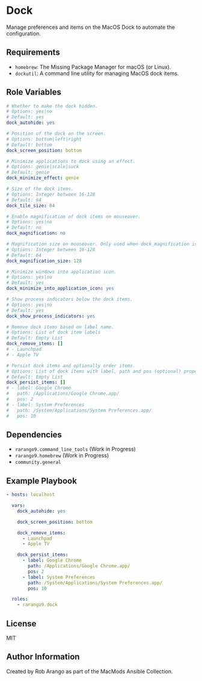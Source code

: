 # Dock

Manage preferences and items on the MacOS Dock to automate the configuration.

## Requirements

- `homebrew`: The Missing Package Manager for macOS (or Linux).
- `dockutil`: A command line utility for managing MacOS dock items.

## Role Variables

```yaml
# Whether to make the dock hidden.
# Options: yes|no
# Default: yes
dock_autohide: yes

# Position of the dock on the screen.
# Options: bottom|left|right
# Default: bottom
dock_screen_position: bottom

# Minimize applications to dock using an effect.
# Options: genie|scale|suck
# Default: genie
dock_minimize_effect: genie

# Size of the dock items.
# Options: Integer between 16-128
# Default: 64
dock_tile_size: 64

# Enable magnification of dock items on mouseover.
# Options: yes|no
# Default: no
dock_magnification: no

# Magnification size on mouseover. Only used when dock_magnification is yes.
# Options: Integer between 16-128
# Default: 64
dock_magnification_size: 128

# Minimize windows into application icon.
# Options: yes|no
# Default: yes
dock_minimize_into_application_icon: yes

# Show process indicators below the dock items.
# Options: yes|no
# Default: yes
dock_show_process_indicators: yes

# Remove dock items based on label name.
# Options: List of dock item labels
# Default: Empty List
dock_remove_items: []
# - Launchpad
# - Apple TV

# Persist dock items and optionally order items.
# Options: List of dock items with label, path and pos (optional) properties.
# Default: Empty List
dock_persist_items: []
# - label: Google Chrome
#   path: /Applications/Google Chrome.app/
#   pos: 2
# - label: System Preferences
#   path: /System/Applications/System Preferences.app/
#   pos: 10
```

## Dependencies

- `rarango9.command_line_tools` (Work in Progress)
- `rarango9.homebrew` (Work in Progress)
- `community.general`

## Example Playbook

```yaml
- hosts: localhost

  vars:
    dock_autohide: yes

    dock_screen_position: bottom

    dock_remove_items:
      - Launchpad
      - Apple TV

    dock_persist_items:
      - label: Google Chrome
        path: /Applications/Google Chrome.app/
        pos: 2
      - label: System Preferences
        path: /System/Applications/System Preferences.app/
        pos: 10

  roles:
    - rarango9.dock
```

## License

MIT

## Author Information

Created by Rob Arango as part of the MacMods Ansible Collection.
